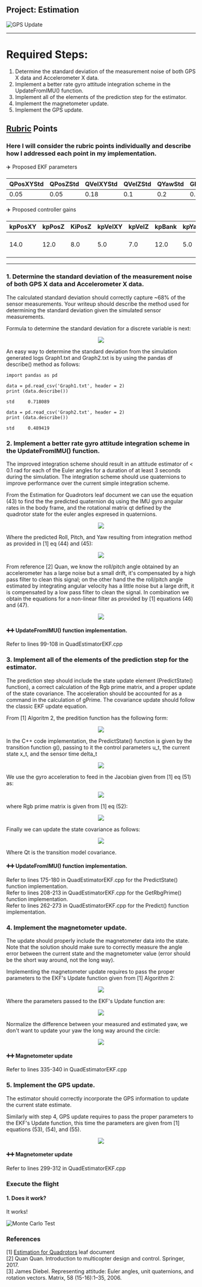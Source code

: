 ## Project: Estimation
![GPS Update](./misc/GPSUpdate.gif)

---


# Required Steps:
1. Determine the standard deviation of the measurement noise of both GPS X data and Accelerometer X data.
2. Implement a better rate gyro attitude integration scheme in the UpdateFromIMU() function.
3. Implement all of the elements of the prediction step for the estimator.
4. Implement the magnetometer update.
5. Implement the GPS update.


## [Rubric](https://review.udacity.com/#!/rubrics/1807/view) Points
### Here I will consider the rubric points individually and describe how I addressed each point in my implementation.  

:airplane: Proposed EKF parameters

| QPosXYStd | QPosZStd | QVelXYStd | QVelZStd | QYawStd | GPSPosXYStd | GPSPosZStd | GPSVelXYStd | GPSVelZStd | MagYawStd | dtIMU | attitudeTau | 
| --- | --- | --- | --- |--- | --- | --- | --- |--- | --- | --- | --- |
|0.05 | 0.05 | 0.18 | 0.1 | 0.2 | 0.7| 2.0 | 0.1 | 0.3 | 0.1 | 0.002 | 100|

:airplane: Proposed controller gains

| kpPosXY| kpPosZ | KiPosZ | kpVelXY | kpVelZ | kpBank | kpYaw | kpPQR |
| --- | --- | --- | --- |--- | --- | --- | --- |
|14.0  |12.0 | 8.0 | 5.0 | 7.0 | 12.0| 5.0 | 65.0, 60.0, 10.0 |

---

### 1. Determine the standard deviation of the measurement noise of both GPS X data and Accelerometer X data.
The calculated standard deviation should correctly capture ~68% of the sensor measurements. Your writeup should describe the method used for determining the standard deviation given the simulated sensor measurements.

Formula to determine the standard deviation for a discrete variable is next:

<p align="center"><img src ="./misc/std.gif" /></p>

An easy way to determine the standard deviation from the simulation generated logs Graph1.txt and Graph2.txt is by using the pandas df describe() method as follows:

```
import pandas as pd

data = pd.read_csv('Graph1.txt', header = 2)
print (data.describe())

std     0.718089

data = pd.read_csv('Graph2.txt', header = 2)
print (data.describe())

std     0.489419
```

### 2. Implement a better rate gyro attitude integration scheme in the UpdateFromIMU() function.
The improved integration scheme should result in an attitude estimator of < 0.1 rad for each of the Euler angles for a duration of at least 3 seconds during the simulation. The integration scheme should use quaternions to improve performance over the current simple integration scheme.

From the Estimation for Quadrotors leaf document we can use the equation (43) to find the the predicted quaternion dq using the IMU gyro angular rates in the body frame, and the rotational matrix qt defined by the quadrotor state for the euler angles expresed in quaternions. 

<p align="center"><img src ="./misc/predicted_quaternion.gif" /></p>

Where the predicted Roll, Pitch, and Yaw resulting from integration method as provided in [1] eq (44) and (45):

<p align="center"><img src ="./misc/predicted_angles.gif" /></p>

From reference [2] Quan, we know the roll/pitch angle obtained by an accelerometer has a large noise but a small drift, it's compensated by a high pass filter to clean this signal; on the other hand the the roll/pitch angle estimated by integrating angular velocity has a little noise but a large drift,
it is compensated by a low pass filter to clean the signal. In combination we obtain the equations for a non-linear filter as provided by [1] equations (46) and (47).

<p align="center"><img src ="./misc/imu_roll_pitch.gif" /></p>

#### :heavy_plus_sign::heavy_plus_sign: UpdateFromIMU() function implementation.
Refer to lines 99-108 in QuadEstimatorEKF.cpp


### 3. Implement all of the elements of the prediction step for the estimator.
The prediction step should include the state update element (PredictState() function), a correct calculation of the Rgb prime matrix, and a proper update of the state covariance. The acceleration should be accounted for as a command in the calculation of gPrime. The covariance update should follow the classic EKF update equation.

From [1] Algoritm 2, the predition function has the following form:

<p align="center"><img src ="./misc/function_predict.gif" /></p>

In the C++ code implementation, the PredictState() function is given by the transition function g(), passing to it the control parameters u_t, the current state x_t, and the sensor time delta_t

<p align="center"><img src ="./misc/transition_function.gif" /></p>

We use the gyro acceleration to feed in the Jacobian given from [1] eq (51) as:

<p align="center"><img src ="./misc/jacobian.gif" /></p>

where Rgb prime matrix is given from [1] eq (52):

<p align="center"><img src ="./misc/rbg_prime.gif" /></p>

Finally we can update the state covariance as follows:

<p align="center"><img src ="./misc/update_state_covariance.gif" /></p>

Where Qt is the transition model covariance.

#### :heavy_plus_sign::heavy_plus_sign: UpdateFromIMU() function implementation.
Refer to lines 175-180 in QuadEstimatorEKF.cpp for the PredictState() function implementation. \
Refer to lines 208-213 in QuadEstimatorEKF.cpp for the GetRbgPrime() function implementation. \
Refer to lines 262-273 in QuadEstimatorEKF.cpp for the Predict() function implementation. 

### 4. Implement the magnetometer update.
The update should properly include the magnetometer data into the state. Note that the solution should make sure to correctly measure the angle error between the current state and the magnetometer value (error should be the short way around, not the long way).

Implementing the magnetometer update requires to pass the proper parameters to the EKF's Update function given from [1] Algorithm 2:

<p align="center"><img src ="./misc/function_update.gif" /></p>

Where the parameters passed to the EKF's Update function are:

<p align="center"><img src ="./misc/update_params.gif" /></p>

Normalize the difference between your measured and estimated yaw, we don't want to update your yaw the long way around the circle:

<p align="center"><img src ="./misc/yaw_diff2.png" /></p>

#### :heavy_plus_sign::heavy_plus_sign: Magnetometer update
Refer to lines 335-340 in QuadEstimatorEKF.cpp

### 5. Implement the GPS update.
The estimator should correctly incorporate the GPS information to update the current state estimate.

Similarly with step 4, GPS update requires to pass the proper parameters to the EKF's Update function, this time the parameters are given from [1] equations (53), (54), and (55).

<p align="center"><img src ="./misc/update_params_gps.gif" /></p>

#### :heavy_plus_sign::heavy_plus_sign: Magnetometer update
Refer to lines 299-312 in QuadEstimatorEKF.cpp

### Execute the flight
#### 1. Does it work?
It works!

![Monte Carlo Test](./misc/MonteCarloTest.gif)

### References
[1] [Estimation for Quadrotors](https://www.overleaf.com/read/vymfngphcccj#/54894644/) leaf document \
[2] Quan Quan. Introduction to multicopter design and control. Springer, 2017. \
[3]  James Diebel. Representing attitude: Euler angles, unit quaternions, and rotation vectors. Matrix, 58
(15-16):1–35, 2006.
